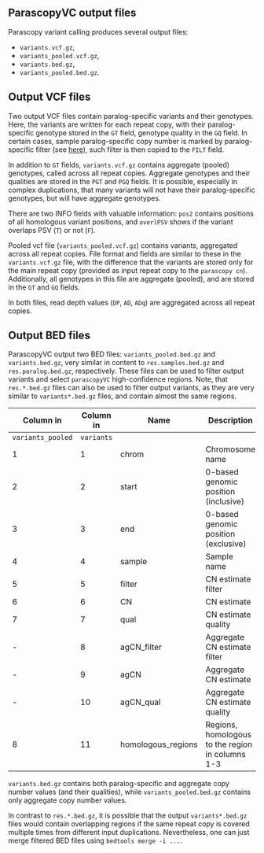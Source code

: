 ParascopyVC output files
------------------------

Parascopy variant calling produces several output files:
- `variants.vcf.gz`,
- `variants_pooled.vcf.gz`,
- `variants.bed.gz`,
- `variants_pooled.bed.gz`.

Output VCF files
----------------

Two output VCF files contain paralog-specific variants and their genotypes.
Here, the variants are written for each repeat copy, with their paralog-specific genotype stored in the `GT` field,
genotype quality in the `GQ` field.
In certain cases, sample paralog-specific copy number is marked by paralog-specific filter
(see [here](docs/cn_output.md#copy-number-profiles)),
such filter is then copied to the `FILT` field.

In addition to `GT` fields, `variants.vcf.gz` contains aggregate (pooled) genotypes,
called across all repeat copies. Aggregate genotypes and their qualities are stored in the `PGT` and `PGQ` fields.
It is possible, especially in complex duplications,
that many variants will not have their paralog-specific genotypes, but will have aggregate genotypes.

There are two INFO fields with valuable information: `pos2` contains positions of all homologous variant positions,
and `overlPSV` shows if the variant overlaps PSV (`T`) or not (`F`).

Pooled vcf file (`variants_pooled.vcf.gz`) contains variants, aggregated across all repeat copies.
File format and fields are similar to these in the `variants.vcf.gz` file, with the difference that
the variants are stored only for the main repeat copy (provided as input repeat copy to the `parascopy cn`).
Additionally, all genotypes in this file are aggregate (pooled), and are stored in the `GT` and `GQ` fields.

In both files, read depth values (`DP`, `AD`, `ADq`) are aggregated across all repeat copies.

Output BED files
----------------

ParascopyVC output two BED files: `variants_pooled.bed.gz` and `variants.bed.gz`,
very similar in content to `res.samples.bed.gz` and `res.paralog.bed.gz`, respectively.
These files can be used to filter output variants and select `parascopyVC` high-confidence regions.
Note, that `res.*.bed.gz` files can also be used to filter output variants, as they are very similar to `variants*.bed.gz` files,
and contain almost the same regions.

| Column in | Column in | Name | Description |
| --- | --- | --- | --- |
| `variants_pooled` | `variants` | | |
| 1 | 1 | chrom | Chromosome name |
| 2 | 2 | start | 0-based genomic position (inclusive) |
| 3 | 3 | end   | 0-based genomic position (exclusive) |
| 4 | 4 | sample | Sample name |
| 5 | 5 | filter | CN estimate filter |
| 6 | 6 | CN | CN estimate |
| 7 | 7 | qual | CN estimate quality |
| - | 8 | agCN_filter | Aggregate CN estimate filter |
| - | 9 | agCN | Aggregate CN estimate |
| - | 10 | agCN_qual | Aggregate CN estimate quality |
| 8 | 11 | homologous_regions | Regions, homologous to the region in columns 1-3 |

`variants.bed.gz` contains both paralog-specific and aggregate copy number values (and their qualities),
while `variants_pooled.bed.gz` contains only aggregate copy number values.

In contrast to `res.*.bed.gz`, it is possible that the output `variants*.bed.gz`
files would contain overlapping regions if the same repeat copy
is covered multiple times from different input duplications.
Nevertheless, one can just merge filtered BED files using `bedtools merge -i ...`.
